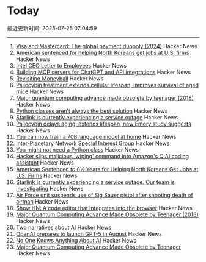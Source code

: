 # Today

最近更新时间: 2025-07-25 07:04:59

--- 
1. [Visa and Mastercard: The global payment duopoly (2024)](https://quartr.com/insights/edge/visa-and-mastercard-the-global-payment-duopoly) Hacker News
2. [American sentenced for helping North Koreans get jobs at U.S. firms](https://fortune.com/2025/07/24/north-korean-it-workers-chapman-nike/) Hacker News
3. [Intel CEO Letter to Employees](https://morethanmoore.substack.com/p/intel-ceo-letter-to-employees) Hacker News
4. [Building MCP servers for ChatGPT and API integrations](https://platform.openai.com/docs/mcp) Hacker News
5. [Revisiting Moneyball](https://djpardis.medium.com/revisiting-moneyball-074fc2435b07) Hacker News
6. [Psilocybin treatment extends cellular lifespan, improves survival of aged mice](https://news.emory.edu/stories/2025/07/hs_psilocybin_aging_study_10-07-2025/story.html) Hacker News
7. [Major quantum computing advance made obsolete by teenager (2018)](https://www.quantamagazine.org/teenager-finds-classical-alternative-to-quantum-recommendation-algorithm-20180731/) Hacker News
8. [Python classes aren’t always the best solution](https://adamgrant.micro.blog/2025/07/24/123050.html) Hacker News
9. [Starlink is currently experiencing a service outage](https://www.starlink.com/us) Hacker News
10. [Psilocybin delays aging, extends lifespan, new Emory study suggests](https://news.emory.edu/stories/2025/07/hs_psilocybin_aging_study_10-07-2025/story.html) Hacker News
11. [You can now train a 70B language model at home](https://www.answer.ai/posts/2024-03-06-fsdp-qlora.html) Hacker News
12. [Inter-Planetary Network Special Interest Group](https://www.ipnsig.org) Hacker News
13. [You might not need a Python class](https://adamgrant.micro.blog/2025/07/24/123050.html) Hacker News
14. [Hacker slips malicious 'wiping' command into Amazon's Q AI coding assistant](https://www.zdnet.com/article/hacker-slips-malicious-wiping-command-into-amazons-q-ai-coding-assistant-and-devs-are-worried/) Hacker News
15. [American Sentenced to 8½ Years for Helping North Koreans Get Jobs at U.S. Firms](https://www.wsj.com/us-news/law/american-sentenced-to-8-years-in-prison-for-helping-north-koreans-get-jobs-at-nike-other-u-s-firms-d7de8be7) Hacker News
16. [Starlink is currently experiencing a service outage. Our team is investigating](https://www.starlink.com/us) Hacker News
17. [Air Force unit suspends use of Sig Sauer pistol after shooting death of airman](https://www.nhpr.org/nh-news/2025-07-23/sig-sauer-pistol-air-force-shooting-death) Hacker News
18. [Show HN: A code editor that integrates into the browser](https://tachicode.dev/) Hacker News
19. [Major Quantum Computing Advance Made Obsolete by Teenager (2018)](https://www.quantamagazine.org/teenager-finds-classical-alternative-to-quantum-recommendation-algorithm-20180731/) Hacker News
20. [Two narratives about AI](https://calnewport.com/no-one-knows-anything-about-ai/) Hacker News
21. [OpenAI prepares to launch GPT-5 in August](https://www.theverge.com/notepad-microsoft-newsletter/712950/openai-gpt-5-model-release-date-notepad) Hacker News
22. [No One Knows Anything About AI](https://calnewport.com/no-one-knows-anything-about-ai/) Hacker News
23. [Major Quantum Computing Advance Made Obsolete by Teenager](https://www.quantamagazine.org/teenager-finds-classical-alternative-to-quantum-recommendation-algorithm-20180731/) Hacker News
